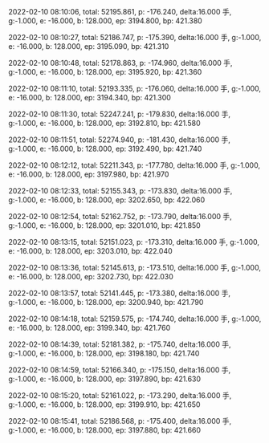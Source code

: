 2022-02-10 08:10:06, total: 52195.861, p: -176.240, delta:16.000 手, g:-1.000, e: -16.000, b: 128.000, ep: 3194.800, bp: 421.380

2022-02-10 08:10:27, total: 52186.747, p: -175.390, delta:16.000 手, g:-1.000, e: -16.000, b: 128.000, ep: 3195.090, bp: 421.310

2022-02-10 08:10:48, total: 52178.863, p: -174.960, delta:16.000 手, g:-1.000, e: -16.000, b: 128.000, ep: 3195.920, bp: 421.360

2022-02-10 08:11:10, total: 52193.335, p: -176.060, delta:16.000 手, g:-1.000, e: -16.000, b: 128.000, ep: 3194.340, bp: 421.300

2022-02-10 08:11:30, total: 52247.241, p: -179.830, delta:16.000 手, g:-1.000, e: -16.000, b: 128.000, ep: 3192.810, bp: 421.580

2022-02-10 08:11:51, total: 52274.940, p: -181.430, delta:16.000 手, g:-1.000, e: -16.000, b: 128.000, ep: 3192.490, bp: 421.740

2022-02-10 08:12:12, total: 52211.343, p: -177.780, delta:16.000 手, g:-1.000, e: -16.000, b: 128.000, ep: 3197.980, bp: 421.970

2022-02-10 08:12:33, total: 52155.343, p: -173.830, delta:16.000 手, g:-1.000, e: -16.000, b: 128.000, ep: 3202.650, bp: 422.060

2022-02-10 08:12:54, total: 52162.752, p: -173.790, delta:16.000 手, g:-1.000, e: -16.000, b: 128.000, ep: 3201.010, bp: 421.850

2022-02-10 08:13:15, total: 52151.023, p: -173.310, delta:16.000 手, g:-1.000, e: -16.000, b: 128.000, ep: 3203.010, bp: 422.040

2022-02-10 08:13:36, total: 52145.613, p: -173.510, delta:16.000 手, g:-1.000, e: -16.000, b: 128.000, ep: 3202.730, bp: 422.030

2022-02-10 08:13:57, total: 52141.445, p: -173.380, delta:16.000 手, g:-1.000, e: -16.000, b: 128.000, ep: 3200.940, bp: 421.790

2022-02-10 08:14:18, total: 52159.575, p: -174.740, delta:16.000 手, g:-1.000, e: -16.000, b: 128.000, ep: 3199.340, bp: 421.760

2022-02-10 08:14:39, total: 52181.382, p: -175.740, delta:16.000 手, g:-1.000, e: -16.000, b: 128.000, ep: 3198.180, bp: 421.740

2022-02-10 08:14:59, total: 52166.340, p: -175.150, delta:16.000 手, g:-1.000, e: -16.000, b: 128.000, ep: 3197.890, bp: 421.630

2022-02-10 08:15:20, total: 52161.022, p: -173.290, delta:16.000 手, g:-1.000, e: -16.000, b: 128.000, ep: 3199.910, bp: 421.650

2022-02-10 08:15:41, total: 52186.568, p: -175.400, delta:16.000 手, g:-1.000, e: -16.000, b: 128.000, ep: 3197.880, bp: 421.660